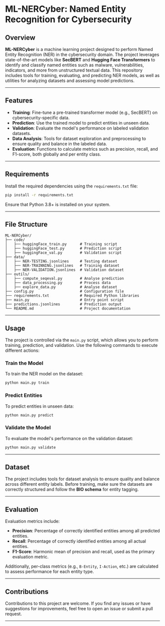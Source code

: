 # ML-NERCyber: Named Entity Recognition for Cybersecurity

## Overview

**ML-NERCyber** is a machine learning project designed to perform Named Entity Recognition (NER) in the cybersecurity domain. The project leverages state-of-the-art models like **SecBERT** and **Hugging Face Transformers** to identify and classify named entities such as malware, vulnerabilities, indicators, and more from unstructured textual data. This repository includes tools for training, evaluating, and predicting NER models, as well as utilities for analyzing datasets and assessing model predictions.

---

## Features

- **Training**: Fine-tune a pre-trained transformer model (e.g., SecBERT) on cybersecurity-specific data.
- **Prediction**: Use the trained model to predict entities in unseen data.
- **Validation**: Evaluate the model's performance on labeled validation datasets.
- **Data Analysis**: Tools for dataset exploration and preprocessing to ensure quality and balance in the labeled data.
- **Evaluation**: Functions to calculate metrics such as precision, recall, and F1-score, both globally and per entity class.

---

## Requirements

Install the required dependencies using the `requirements.txt` file:

```bash
pip install -r requirements.txt
```

Ensure that Python 3.8+ is installed on your system.

---

## File Structure

```
ML-NERCyber/
├── code/
│   ├── huggingFace_train.py      # Training script
│   ├── huggingFace_test.py       # Prediction script
│   ├── huggingFace_val.py        # Validation script
├── data/
│   ├── NER-TESTING.jsonlines     # Testing dataset   
│   ├── NER-TRAINNING.jsonlines   # Training dataset  
│   ├── NER-VALIDATION.jsonlines  # Validation dataset
├── outils/
│   ├── compute_seqeval.py     	  # Analyse prediction  
│   ├── data_processing.py     	  # Process data  
│   ├── explore_data.py     	  # Analyse dataset
├── config.py                     # Configuration file
├── requirements.txt              # Required Python libraries
├── main.py                       # Entry point script
├── predictions.jsonlines         # Prediction output
└── README.md                     # Project documentation

```

---

## Usage

The project is controlled via the `main.py` script, which allows you to perform training, prediction, and validation. Use the following commands to execute different actions:

### Train the Model

To train the NER model on the dataset:

```bash
python main.py train
```

### Predict Entities

To predict entities in unseen data:

```bash
python main.py predict
```

### Validate the Model

To evaluate the model's performance on the validation dataset:

```bash
python main.py validate
```

---

## Dataset

The project includes tools for dataset analysis to ensure quality and balance across different entity labels. Before training, make sure the datasets are correctly structured and follow the **BIO schema** for entity tagging.

---

## Evaluation

Evaluation metrics include:

- **Precision**: Percentage of correctly identified entities among all predicted entities.
- **Recall**: Percentage of correctly identified entities among all actual entities.
- **F1-Score**: Harmonic mean of precision and recall, used as the primary evaluation metric.

Additionally, per-class metrics (e.g., `B-Entity`, `I-Action`, etc.) are calculated to assess performance for each entity type.

---

## Contributions

Contributions to this project are welcome. If you find any issues or have suggestions for improvements, feel free to open an issue or submit a pull request.

---
